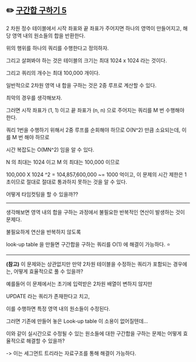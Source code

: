 ## ✏️ [구간합 구하기 5](https://www.acmicpc.net/problem/11660)


2 차원 정수 테이블에서 시작 좌표와 끝 좌표가 주어지면 하나의 영역이 만들어지고,
해당 영역 내의 원소들의 합을 반환한다.

위의 행위를 하나의 쿼리를 수행한다고 정의하자.

그리고 살펴봐야 하는 것은 테이블의 크기는 최대 1024 x 1024 라는 것이다.

그리고 쿼리의 개수는 최대 100,000 개이다.

일반적으로 2차원 영역 내 합을 구하는 것은 2중 루프로 계산할 수 있다.

최악의 경우를 생각해보자.

그러면 시작 좌표가 (1, 1) 이고 끝 좌표가 (n, n) 으로 주어지는 쿼리를 M 번 수행해야 한다.

쿼리 1번을 수행하기 위해서 2중 루프를 순회해야 하므로 O(N^2) 만큼 소요되는데, 이를 M 번 해야 하므로

시간 복잡도는 O(MN^2) 임을 알 수 있다.

N 의 최대는 1024 이고 M 의 최대는 100,000 이므로

100,000 X 1024 ^2 = 104,857,600,000 ~= 1000 억이고, 이 문제의 시간 제한은 1초이므로 절대로 절대로 통과하지 못하는 것을 알 수 있다.

어떻게 타임컷팅을 할 수 있을까??

---

생각해보면 영역 내의 합을 구하는 과정에서 불필요한 반복적인 연산이 발생하는 것이 문제다.

불필요하게 연산을 반복하지 않도록

look-up table 을 만들면 구간합을 구하는 쿼리를 O(1) 에 해결이 가능하다. ⭐

---
**(참고)**
이 문제와는 상관없지만 만약 2차원 테이블을 수정하는 쿼리가 포함되는 경우에는, 어떻게 효율적으로 풀 수 있을까?

예를들어 이 문제에서는 초기에 입력받은 2차원 배열이 변하지 않지만

UPDATE 라는 쿼리가 존재한다고 치고,

이를 수행하면 특정 영역 내의 원소들이 수정된다.

그러면 기존에 만들어 놓은 Look-up table 이 소용이 없어질텐데...

이와 같이 실시간으로 수정될 수 있는 원소들에 대한 구간합을 구하는 문제는 어떻게 효율적으로 해결할 수 있을까?

-> 이는 세그먼트 트리라는 자료구조를 통해 해결이 가능하다.



